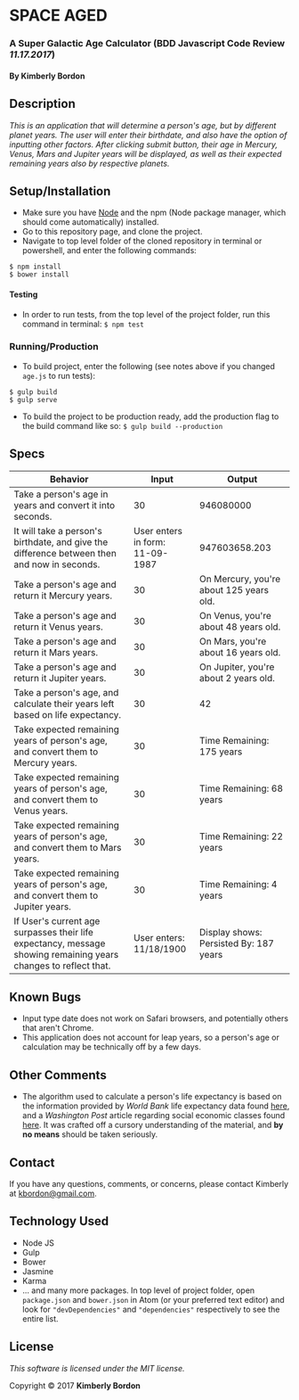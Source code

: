 # SPACE AGED
### A Super Galactic Age Calculator (BDD Javascript Code Review _11.17.2017_)
#### By Kimberly Bordon

## Description
_This is an application that will determine a person's age, but by different planet years. The user will enter their birthdate, and also have the option of inputting other factors. After clicking submit button, their age in Mercury, Venus, Mars and Jupiter years will be displayed, as well as their expected remaining years also by respective planets._

## Setup/Installation
* Make sure you have [Node](https://nodejs.org/en/download/) and the npm (Node package manager, which should come automatically) installed.
* Go to this repository page, and clone the project.
* Navigate to top level folder of the cloned repository in terminal or powershell, and enter the following commands:
```
$ npm install
$ bower install
```
#### Testing
* In order to run tests, from the top level of the project folder, run this command in terminal: `$ npm test`

### Running/Production
* To build project, enter the following (see notes above if you changed `age.js` to run tests):
```
$ gulp build
$ gulp serve
```

* To build the project to be production ready, add the production flag to the build command like so:
`$ gulp build --production`


## Specs
|Behavior | Input | Output|
|-|-|-|
| Take a person's age in years and convert it into seconds. | 30 | 946080000 |
| It will take a person's birthdate, and give the difference between then and now in seconds.| User enters in form: <br>11-09-1987 | 947603658.203 |
| Take a person's age and return it Mercury years. | 30 | On Mercury, you're about 125 years old. |
| Take a person's age and return it Venus years. |30 | On Venus, you're about 48 years old. |
| Take a person's age and return it Mars years. |30 | On Mars, you're about 16 years old. |
| Take a person's age and return it Jupiter years. |30 | On Jupiter, you're about 2 years old. |
| Take a person's age, and calculate their years left based on life expectancy. | 30 | 42 |
| Take expected remaining years of person's age, and convert them to Mercury years. | 30 | Time Remaining: 175 years |
| Take expected remaining years of person's age, and convert them to Venus years. | 30 | Time Remaining: 68 years |
| Take expected remaining years of person's age, and convert them to Mars years. | 30 | Time Remaining: 22 years |
| Take expected remaining years of person's age, and convert them to Jupiter years. | 30 | Time Remaining: 4 years |
| If User's current age surpasses their life expectancy, message showing remaining years changes to reflect that. | User enters: <br> 11/18/1900 | Display shows: <br> Persisted By: 187 years |



## Known Bugs
* Input type date does not work on Safari browsers, and potentially others that aren't Chrome.
* This application does not account for leap years, so a person's age or calculation may be technically off by a few days.

## Other Comments
* The algorithm used to calculate a person's life expectancy is based on the information provided by *World Bank* life expectancy data found [here](https://www.google.com/publicdata/explore?ds=d5bncppjof8f9_&ctype=l&strail=false&bcs=d&nselm=h&met_y=sp_dyn_le00_in&scale_y=lin&ind_y=false&rdim=region&idim=country:USA:JPN:CAN&ifdim=region&tdim=true&hl=en&dl=en&ind=false), and a *Washington Post* article regarding social economic classes found [here](https://www.washingtonpost.com/news/wonk/wp/2015/09/18/the-government-is-spending-more-to-help-rich-seniors-than-poor-ones/?utm_term=.65d3af6ceef9). It was crafted off a cursory understanding of the material, and **by no means** should be taken seriously.

## Contact
If you have any questions, comments, or concerns, please contact Kimberly at [kbordon@gmail.com](mailto:kbordon@gmail.com).

## Technology Used
* Node JS
* Gulp
* Bower
* Jasmine
* Karma
* ... and many more packages. In top level of project folder, open `package.json` and `bower.json` in Atom (or your preferred text editor) and look for `"devDependencies"` and `"dependencies"` respectively to see the entire list.

## License
*This software is licensed under the MIT license.*

Copyright © 2017 **Kimberly Bordon**
